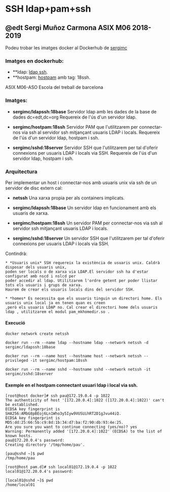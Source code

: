 # SSH ldap+pam+ssh

## @edt Sergi Muñoz Carmona ASIX M06 2018-2019

Podeu trobar les imatges docker al Dockerhub de [sergimc](https://hub.docker.com/u/sergimc/)

### Imatges en dockerhub:
* **ldap: [ldap ssh](https://cloud.docker.com/repository/docker/sergimc/ldapssh).
* **hostpam: [hostpam](https://cloud.docker.com/repository/docker/sergimc/hostpam) amb tag: 18ssh.

ASIX M06-ASO Escola del treball de barcelona

### Imatges:

* **sergimc/ldapssh:18base** Servidor ldap amb les dades de la base de dades dc=edt,dc=org Requereix de l'ús d'un 
servidor ldap.

* **sergimc/hostpam:18ssh** Servidor PAM que l'utilitzarem per connectar-nos via ssh al servidor ssh mitjançant usuaris LDAP i locals.
Requereix de l'ús d'un servidor ldap, hostpam i ssh.

* **sergimc/sshd:18server** Servidor SSH que l'utilitzarem per tal d'oferir connexions per usuaris LDAP i locals via SSH.
Requereix de l'ús d'un servidor ldap, hostpam i ssh.

### Arquitectura

Per implementar un host i connectar-nos amb usuaris unix  via ssh de un 
servidor de disc extern cal:

  * **netssh** Una xarxa propia per als containers implicats.

  * **sergimc/ldapssh:18base** Un servidor ldap en funcionament amb els usuaris de xarxa.

  * **sergimc/hostpam:18ssh** Un servidor PAM per connectar-nos via ssh al servidor ssh mitjançant usuaris LDAP i locals.
  
  * **sergimc/sshd:18server** Un servidor SSH que l'utilitzarem per tal d'oferir connexions per usuaris LDAP i locals via SSH.

Contindrà:


    * *Usuaris unix* SSH requereix la existència de usuaris unix. Caldrà disposar dels usuaris unix,
	poden ser locals o de xarxa via LDAP.El servidor ssh ha d'estar configurat amb nscd i nslcd per
	poder accedir al ldap. Utilitzarem l'ordre getent per poder llistar tots els usuaris i grups de xarxa.
	Haurem de crear els usuaris locals dins del servidor SSH.

    * *homes* Es necessita que els usuaris tinguin un directori home. Els usuaris unix local ja en tenen quan es creen
	,però els usuaris LDAP no. Cal crear el directori home dels usuaris ldap , utilitzarem el modul pam_mkhomedir.so .


#### Execució

```
docker network create netssh

docker run --rm --name ldap --hostname ldap --network netssh -d sergimc/ldapssh:18base

docker run --rm --name host --hostname host --network netssh --privileged -it sergimc/hostpam:18ssh

docker run --rm --name sshd --hostname sshd --network netssh -it sergimc/sshd:18server
```

#### Exemple en el hostpam connectant usuari ldap i local via ssh.
```
[root@host docker]# ssh pau@172.19.0.4 -p 1022
The authenticity of host '[172.20.0.4]:1022 ([172.20.0.4]:1022)' can't be established.
ECDSA key fingerprint is SHA256:AMbG8pBEoj6Ln1Who3y5Iyw9VUSUihRT2D1gJvu44iQ.
ECDSA key fingerprint is MD5:dd:25:66:5b:c9:8d:1b:34:d7:ba:f2:90:db:93:4e:25.
Are you sure you want to continue connecting (yes/no)? yes
Warning: Permanently added '[172.20.0.4]:1022' (ECDSA) to the list of known hosts.
pau@172.20.0.4's password: 
Creating directory '/tmp/home/pau'.

[pau@sshd ~]$ pwd
/tmp/home/pau

[root@host pam.d]# ssh local01@172.19.0.4 -p 1022
local01@172.20.0.4's password: 

[local01@sshd ~]$ pwd
/home/local01

```



